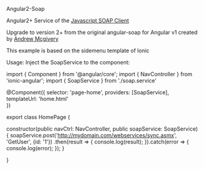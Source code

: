 Angular2-Soap

Angular2+ Service of the <a href="http://javascriptsoapclient.codeplex.com/">Javascript SOAP Client </a>

Upgrade to version 2+ from the original angular-soap for Angular v1 created by <a href="https://github.com/andrewmcgivery/angular-soap">Andrew Mcgivery</a>

This example is based on the sidemenu template of Ionic

Usage: Inject the SoapService to the component:

import { Component } from '@angular/core';
import { NavController } from 'ionic-angular';
import { SoapService } from './soap.service'

@Component({
  selector: 'page-home',
  providers: [SoapService],
  templateUrl: 'home.html'  
})

export class HomePage {
    
  constructor(public navCtrl: NavController, public soapService: SoapService) {
    soapService.post('http://mydomain.com/webservices/sync.asmx', 'GetUser', {id: '1'})
    .then(result => {
      console.log(result);
    }).catch(error => {
        console.log(error);
    });
  }

}
